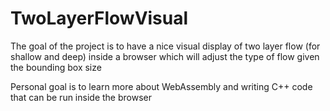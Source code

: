 # TwoLayerFlowVisual


The goal of the project is to have a nice visual display of
two layer flow (for shallow and deep) inside a browser
which will adjust the type of flow given the bounding box size


Personal goal is to learn more about WebAssembly and writing
C++ code that can be run inside the browser

